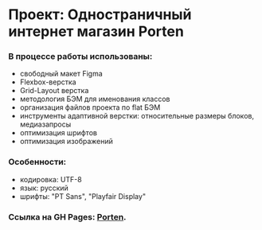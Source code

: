 # Проект: Одностраничный интернет магазин Porten


### В процессе работы использованы: 
* свободный макет Figma
* Flexbox-верстка
* Grid-Layout верстка
* методология БЭМ для именования классов
* организация файлов проекта по flat БЭМ
* инструменты адаптивной верстки: относительные размеры блоков, медиазапросы
* оптимизация шрифтов
* оптимизация изображений

### Особенности:
* кодировка: UTF-8
* язык: русский
* шрифты: "PT Sans", "Playfair Display"

### Ссылка на GH Pages: [Porten](https://nikolaevfo.github.io/Porten/index.html "Porten").